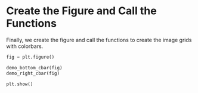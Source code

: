 # Create the Figure and Call the Functions

Finally, we create the figure and call the functions to create the image grids with colorbars.

```python
fig = plt.figure()

demo_bottom_cbar(fig)
demo_right_cbar(fig)

plt.show()
```
